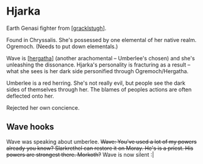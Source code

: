 # Hjarka
Earth Genasi fighter from [[gracklstugh]].

Found in Chryssalis.
She's possessed by one elemental of her native realm.  Ogremoch.
(Needs to put down elementals.)

Wave is [[hergatha]] (another arachomental – Umberlee's chosen) and she's unleashing the dissonance.
Hjarka's personality is fracturing as a result – what she sees is her dark side personified through Ogremoch/Hergatha.

Umberlee is a red herring. She's not really evil, but people see the dark sides of themselves through her. The blames of peoples actions are often deflected onto her.

Rejected her own concience.

## Wave hooks
Wave was speaking about umberlee.
~~Wave: You've used a lot of my powers already you know? Slarkrethel can restore it on Moray. He's is a priest. His powers are strongest there. Morkoth?~~
Wave is now silent :|

[//begin]: # "Autogenerated link references for markdown compatibility"
[gracklstugh]: ../underdark/gracklstugh "Gracklstugh"
[hergatha]: ../npcs/hergatha "Hergatha"
[//end]: # "Autogenerated link references"
